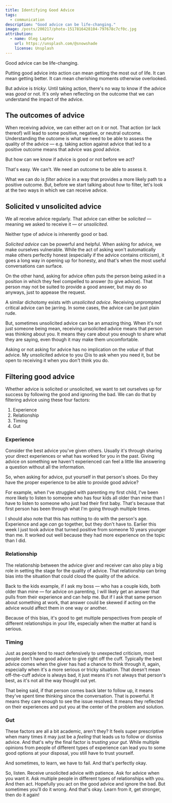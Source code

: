 ```yaml
---
title: Identifying Good Advice
tags:
  - communication
description: "Good advice can be life-changing."
image: /posts/200217/photo-1517816428104-797678c7cf0c.jpg
attribution:
  - name: Oleg Laptev
    url: https://unsplash.com/@snowshade
    license: Unsplash
---
```


Good advice can be life-changing.

Putting good advice into action can mean getting the most out of life. It can mean getting better. It can mean cherishing moments otherwise overlooked.

But advice is _tricky_. Until taking action, there's no way to know if the advice was _good_ or not. It's only when reflecting on the outcome that we can understand the impact of the advice.

## The outcomes of advice

When receiving advice, we can either act on it or not. That action (or lack thereof) will lead to some positive, negative, or neutral outcome. Understanding the outcome is what we need to be able to assess the quality of the advice — e.g. taking action against advice that led to a positive outcome means that advice was _good_ advice.

But how can we know if advice is good or not before we act?

That's easy. We can't. We need an outcome to be able to assess it.

What we can do is _filter_ advice in a way that provides a more likely path to a positive outcome. But, before we start talking about _how_ to filter, let's look at the two ways in which we can receive advice.

## Solicited v unsolicited advice

We all receive advice regularly. That advice can either be _solicited_ — meaning we asked to receive it — or _unsolicited_.

Neither type of advice is inherently good or bad.

_Solicited advice_ can be powerful and helpful. When asking for advice, we make ourselves vulnerable. While the act of asking won't automatically make others perfectly honest (especially if the advice contains criticism), it goes a long way in opening up for honesty, and that's when the most useful conversations can surface.

On the other hand, asking for advice often puts the person being asked in a position in which they feel compelled to answer (to give advice). That person may not be suited to provide a good answer, but may do so anyways, just to appease the request.

A similar dichotomy exists with _unsolicited advice_. Receiving unprompted critical advice can be jarring. In some cases, the advice can be just plain rude.

But, sometimes unsolicited advice can be an amazing thing. When it's not just someone being mean, receiving unsolicited advice means that person was thinking about you. It means they care about you enough to share what they are saying, even though it may make them uncomfortable.

Asking or not asking for advice has no implication on the _value_ of that advice. My unsolicited advice to you 😉is to ask when you need it, but be open to receiving it when you don't think you do.

## Filtering good advice

Whether advice is solicited or unsolicited, we want to set ourselves up for success by following the good and ignoring the bad. We can do that by filtering advice using these four factors:

1. Experience
2. Relationship
3. Timing
4. Gut

### Experience

Consider the best advice you've given others. Usually it's through sharing your direct experiences or what has worked for you in the past. Giving advice on something we haven't experienced can feel a little like answering a question without all the information.

So, when asking for advice, put yourself in that person's shoes. Do they have the proper experience to be able to provide good advice?

For example, when I've struggled with parenting my first child, I've been more likely to listen to someone who has four kids all older than mine than I have to listen to someone who just had their first baby. That's because that first person has been through what I'm going through multiple times.

I should also note that this has nothing to do with the person's age. Experience and age _can_ go together, but they don't have to. Earlier this week I just took advice that turned positive from someone 10 years younger than me. It worked out well because they had more experience on the topic than I did.

### Relationship

The relationship between the advice giver and receiver can also play a big role in setting the stage for the quality of advice. That relationship can bring bias into the situation that could cloud the quality of the advice.

Back to the kids example, if I ask my boss — who has a couple kids, both older than mine — for advice on parenting, I will likely get an answer that pulls from their experience and can help me. But if I ask that same person about something at work, that answer could be skewed if acting on the advice would affect them in one way or another.

Because of this bias, it's good to get multiple perspectives from people of different relationships in your life, especially when the matter at hand is serious.

### Timing

Just as people tend to react defensively to unexpected criticism, most people don't have good advice to give right off the cuff. Typically the best advice comes when the giver has had a chance to think through it, again, especially when it's a more serious or tricky situation. That doesn't mean off-the-cuff advice is always bad, it just means it's not always that person's best, as it's not all the way thought out yet.

That being said, if that person comes back later to follow up, it means they've spent time thinking since the conversation. That is powerful. It means they care enough to see the issue resolved. It means they reflected on their experiences and put you at the center of the problem and solution.

### Gut

These factors are all a bit academic, aren't they? It feels super prescriptive when many times it may just be a _feeling_ that leads us to follow or dismiss advice. And that's why the final factor is _trusting your gut_. While multiple opinions from people of different types of experience can lead you to some good options at your disposal, you still have to trust yourself.

And sometimes, to learn, we have to fail. And that's perfectly okay.

So, listen. Receive unsolicited advice with patience. Ask for advice when you want it. Ask multiple people in different types of relationships with you. And then act. Hopefully you act on the good advice and ignore the bad. But sometimes you'll do it wrong. And that's okay. Learn from it, get stronger, then do it again!
